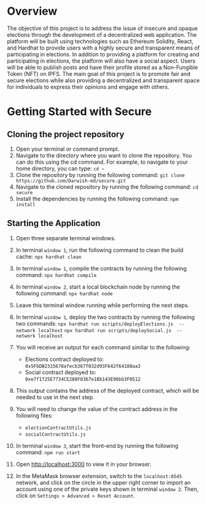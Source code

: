 # Overview 
The objective of this project is to address the issue of insecure and opaque elections through the development of a decentralized web application. The platform will be built using technologies such as Ethereum Solidity, React, and Hardhat to provide users with a highly secure and transparent means of participating in elections. In addition to providing a platform for creating and participating in elections, the platform will also have a social aspect. Users will be able to publish posts and have their profile stored as a Non-Fungible Token (NFT) on IPFS. The main goal of this project is to promote fair and secure elections while also providing a decentralized and transparent space for individuals to express their opinions and engage with others.
# Getting Started with Secure
## Cloning the project repository
1. Open your terminal or command prompt.
2. Navigate to the directory where you want to clone the repository. You can do this using the cd command. For example, to navigate to your home directory, you can type: `cd ~` 
3. Clone the repository by running the following command:
`git clone https://github.com/Darwish-md/secure.git `
4. Navigate to the cloned repository by running the following command:
`cd secure` 
5. Install the dependencies by running the following command:
`npm install`

## Starting the Application
1. Open three separate terminal windows.
2. In terminal `window 1`, run the following command to clean the build cache:
`npx hardhat clean`
3. In terminal `window 1`, compile the contracts by running the following command:
`npx hardhat compile`
4. In terminal `window 2`, start a local blockchain node by running the following command:
`npx hardhat node`
5. Leave this terminal window running while performing the next steps.
6. In terminal `window 1`, deploy the two contracts by running the following two commands:
`npx hardhat run scripts/deployElections.js  --network localhost`
`npx hardhat run scripts/deploySocial.js  --network localhost`

7. You will receive an output for each command similar to the following:
    - Elections contract deployed to: `0x5FbDB2315678afecb367f032d93F642f64180aa3`
    - Social contract deployed to: `0xe7f1725E7734CE288F8367e1Bb143E90bb3F0512`

8. This output contains the address of the deployed contract, which will be needed to use in the next step.
9. You will need to change the value of the contract address in the following files:
    -	`electionContractUtils.js`
    -	`socialContractUtils.js`
10. In terminal `window 3`, start the front-end by running the following command:
`npm run start`
11. Open [http://localhost:3000](http://localhost:3000) to view it in your browser.
12. In the MetaMask browser extension, switch to the `localhost:8545` network, and click on the circle in the upper right corner to import an account using one of the private keys shown in terminal `window 2`. Then, click on `Settings > Advanced > Reset Account`.




